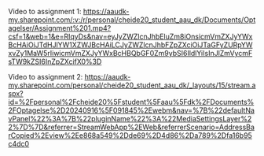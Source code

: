 Video to assignment 1: https://aaudk-my.sharepoint.com/:v:/r/personal/cheide20_student_aau_dk/Documents/Optagelser/Assignment%201.mp4?csf=1&web=1&e=RIqyDs&nav=eyJyZWZlcnJhbEluZm8iOnsicmVmZXJyYWxBcHAiOiJTdHJlYW1XZWJBcHAiLCJyZWZlcnJhbFZpZXciOiJTaGFyZURpYWxvZy1MaW5rIiwicmVmZXJyYWxBcHBQbGF0Zm9ybSI6IldlYiIsInJlZmVycmFsTW9kZSI6InZpZXcifX0%3D 

Video to assignment 2: https://aaudk-my.sharepoint.com/personal/cheide20_student_aau_dk/_layouts/15/stream.aspx?id=%2Fpersonal%2Fcheide20%5Fstudent%5Faau%5Fdk%2FDocuments%2FOptagelse%2D20240916%5F091845%2Ewebm&nav=%7B%22defaultNavPanel%22%3A%7B%22pluginName%22%3A%22MediaSettingsLayer%22%7D%7D&referrer=StreamWebApp%2EWeb&referrerScenario=AddressBarCopied%2Eview%2Ee868a549%2Dde69%2D4d86%2Da789%2Dfa16b95c4dc0 
